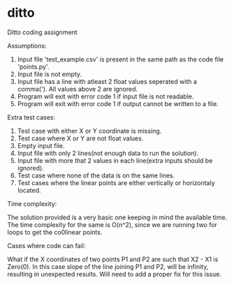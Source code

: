# ditto
Ditto coding assignment

Assumptions:
1. Input file 'test_example.csv' is present in the same path as the code file 'points.py'.
2. Input file is not empty.
3. Input file has a line with atleast 2 float values seperated with a comma('). All values above 2 are ignored.
4. Program will exit with error code 1 if input file is not readable.
5. Program will exit with error code 1 if output cannot be written to a file.


Extra test cases:

1. Test case with either X or Y coordinate is missing.
2. Test case where X or Y are not float values.
3. Empty input file.
4. Input file with only 2 lines(not enough data to run the solution).
5. Input file with more that 2 values in each line(extra inputs should be ignored).
6. Test case where none of the data is on the same lines.
7. Test cases where the linear points are either vertically or horizontaly located.

Time complexity:

 The solution provided is a very basic one keeping in mind the available time.
 The time complexity for the same is O(n^2), since we are running two for loops to get the co0linear points.
 
Cases where code can fail:

What if the X coordinates of two points P1 and P2 are such that X2 - X1 is Zero(0). In this case slope of the line joining P1 and P2, will be infinity, resulting in unexpected results. Will need to add a proper fix for this issue.
